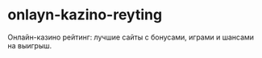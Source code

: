 # onlayn-kazino-reyting
Онлайн-казино рейтинг: лучшие сайты с бонусами, играми и шансами на выигрыш.
